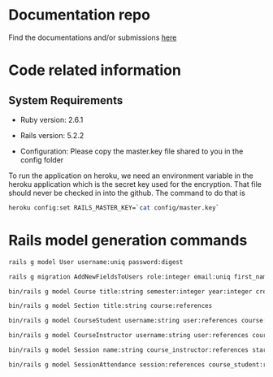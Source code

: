 # Documentation repo

Find the documentations and/or submissions [here](https://github.com/tamu-asc/documentations)

# Code related information

## System Requirements

* Ruby version: 2.6.1

* Rails version: 5.2.2

* Configuration: Please copy the master.key file shared to you in the config folder

To run the application on heroku, we need an environment variable in the heroku application which is the secret key used for the encryption. That file should never be checked in into the github.
The command to do that is 
```bash
heroku config:set RAILS_MASTER_KEY=`cat config/master.key`
```


# Rails model generation commands
```bash
rails g model User username:uniq password:digest
```
 
```bash
rails g migration AddNewFieldsToUsers role:integer email:uniq first_name:string last_name:string
```

```bash
bin/rails g model Course title:string semester:integer year:integer credits:integer code:string
```

```bash
bin/rails g model Section title:string course:references
```
 
```bash
bin/rails g model CourseStudent username:string user:references course:references
```

```bash
bin/rails g model CourseInstructor username:string user:references course:references
```

```bash
bin/rails g model Session name:string course_instructor:references start_time:datetime end_time:datetime address:text description:text
```

```bash
bin/rails g model SessionAttendance session:references course_student:references in_time:datetime
```


